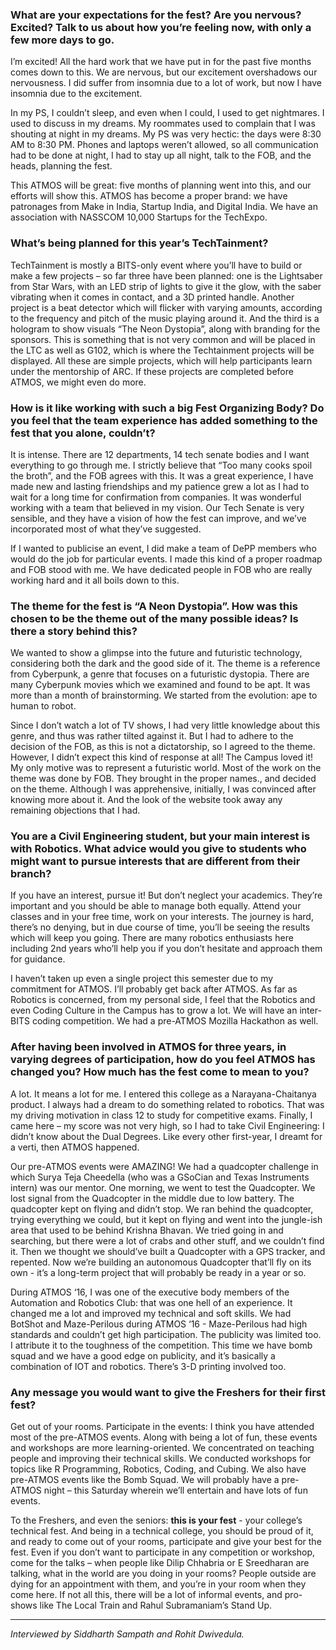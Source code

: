 <!-- TITLE: Interview with Sharath Golluri -->
<!-- SUBTITLE: Sharath Golluri is the Technical Secretary of BITS Hyderabad. -->

### What are your expectations for the fest? Are you nervous? Excited? Talk to us about how you’re feeling now, with only a few more days to go.

I’m excited! All the hard work that we have put in for the past five months comes down to this.  We are nervous, but our excitement overshadows our nervousness.  I did suffer from insomnia due to a lot of work, but now I have insomnia due to the excitement.

In my PS, I couldn’t sleep, and even when I could, I used to get nightmares.  I used to discuss in my dreams.  My roommates used to complain that I was shouting at night in my dreams.  My PS was very hectic: the days were 8:30 AM to 8:30 PM.  Phones and laptops weren’t allowed, so all communication had to be done at night, I had to stay up all night, talk to the FOB, and the heads, planning the fest.

This ATMOS will be great: five months of planning went into this, and our efforts will show this.  ATMOS has become a proper brand: we have patronages from Make in India, Startup India, and Digital India.  We have an association with NASSCOM 10,000 Startups for the TechExpo.

### What’s being planned for this year’s TechTainment?
TechTainment is mostly a BITS-only event where you’ll have to build or make a few projects – so far three have been planned: one is the Lightsaber from Star Wars, with an LED strip of lights to give it the glow, with the saber vibrating when it comes in contact, and a 3D printed handle.  Another project is a beat detector which will flicker with varying amounts, according to the frequency and pitch of the music playing around it.  And the third is a hologram to show visuals “The Neon Dystopia”, along with branding for the sponsors.  This is something that is not very common and will be placed in the LTC as well as G102, which is where the Techtainment projects will be displayed.  All these are simple projects, which will help participants learn under the mentorship of ARC.  If these projects are completed before ATMOS, we might even do more.

### How is it like working with such a big Fest Organizing Body? Do you feel that the team experience has added something to the fest that you alone, couldn’t?
It is intense.  There are 12 departments, 14 tech senate bodies and I want everything to go through me. I strictly believe that “Too many cooks spoil the broth”, and the FOB agrees with this. It was a great experience, I have made new and lasting friendships and my patience grew a lot as I had to wait for a long time for confirmation from companies.  It was wonderful working with a team that believed in my vision.  Our Tech Senate is very sensible, and they have a vision of how the fest can improve, and we’ve incorporated most of what they’ve suggested.

If I wanted to publicise an event, I did make a team of DePP members who would do the job for particular events.  I made this kind of a proper roadmap and FOB stood with me.
We have dedicated people in FOB who are really working hard and it all boils down to this.

### The theme for the fest is “A Neon Dystopia”.  How was this chosen to be the theme out of the many possible ideas? Is there a story behind this?
We wanted to show a glimpse into the future and futuristic technology, considering both the dark and the good side of it.  The theme is a reference from Cyberpunk, a genre that focuses on a futuristic dystopia.  There are many Cyberpunk movies which we examined and found to be apt.  It was more than a month of brainstorming.  We started from the evolution: ape to human to robot.

Since I don’t watch a lot of TV shows, I had very little knowledge about this genre, and thus was rather tilted against it.  But I had to adhere to the decision of the FOB, as this is not a dictatorship, so I agreed to the theme.  However,  I didn’t expect this kind of response at all! The Campus loved it!  My only motive was to represent a futuristic world.  Most of the work on the theme was done by FOB.  They brought in the proper names., and decided on the theme.  Although I was apprehensive, initially, I was convinced after knowing more about it.  And the look of the website took away any remaining objections that I had.

### You are a Civil Engineering student, but your main interest is with Robotics.  What advice would you give to students who might want to pursue interests that are different from their branch?
If you have an interest, pursue it!  But don’t neglect your academics.  They’re important and you should be able to manage both equally.  Attend your classes and in your free time, work on your interests.  The journey is hard, there’s no denying, but in due course of time, you’ll be seeing the results which will keep you going.  There are many robotics enthusiasts here including 2nd years who’ll help you if you don’t hesitate and approach them for guidance.

I haven’t taken up even a single project this semester due to my commitment for ATMOS.  I’ll probably get back after ATMOS. As far as Robotics is concerned, from my personal side, I feel that the Robotics and even Coding Culture in the Campus has to grow a lot.  We will have an inter-BITS coding competition.  We had a pre-ATMOS Mozilla Hackathon as well.

### After having been involved in ATMOS for three years, in varying degrees of participation, how do you feel ATMOS has changed you? How much has the fest come to mean to you?
A lot.  It means a lot for me.  I entered this college as a Narayana-Chaitanya product.  I always had a dream to do something related to robotics.  That was my driving motivation in class 12 to study for competitive exams.  Finally, I came here – my score was not very high, so I had to take Civil Engineering: I didn’t know about the Dual Degrees.  Like every other first-year, I dreamt for a verti, then ATMOS happened.  

Our pre-ATMOS events were AMAZING! We had a quadcopter challenge in which Surya Teja Cheedella (who was a GSoCian and Texas Instruments intern) was our mentor.  One morning, we went to test the Quadcopter.  We lost signal from the Quadcopter in the middle due to low battery.  The quadcopter kept on flying and didn’t stop.  We ran behind the quadcopter, trying everything we could, but it kept on flying and went into the jungle-ish area that used to be behind Krishna Bhavan.  We tried going in and searching, but there were a lot of crabs and other stuff, and we couldn’t find it.  Then we thought we should’ve built a Quadcopter with a GPS tracker, and repented.  Now we’re building an autonomous Quadcopter that’ll fly on its own - it’s a long-term project that will probably be ready in a year or so.

During ATMOS ‘16, I was one of the executive body members of the Automation and Robotics Club: that was one hell of an experience.  It changed me a lot and improved my technical and soft skills.  We had BotShot and Maze-Perilous during ATMOS ‘16 - Maze-Perilous had high standards and couldn’t get high participation.  The publicity was limited too.  I attribute it to the toughness of the competition.  This time we have bomb squad and we have a good edge on publicity, and it’s basically a combination of IOT and robotics.  There’s 3-D printing involved too.

### Any message you would want to give the Freshers for their first fest?
Get out of your rooms.  Participate in the events: I think you have attended most of the pre-ATMOS events.   Along with being a lot of fun, these events and workshops are more learning-oriented.  We concentrated on teaching people and improving their technical skills.  We conducted workshops for topics like R Programming, Robotics, Coding, and Cubing.  We also have pre-ATMOS events like the Bomb Squad.  We will probably have a pre-ATMOS night – this Saturday wherein we’ll entertain and have lots of fun events.

To the Freshers, and even the seniors: **this is your fest** - your college’s technical fest.  And being in a technical college, you should be proud of it, and ready to come out of your rooms, participate and give your best for the fest.  Even if you don’t want to participate in any competition or workshop, come for the talks – when people like Dilip Chhabria or E Sreedharan are talking, what in the world are you doing in your rooms? People outside are dying for an appointment with them, and you’re in your room when they come here.  If not all this, there will be a lot of informal events, and pro-shows like The Local Train and Rahul Subramaniam’s Stand Up.

-----

*Interviewed by Siddharth Sampath and Rohit Dwivedula.*